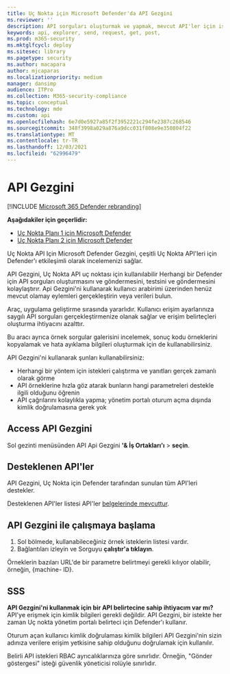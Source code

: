 ```yaml
---
title: Uç Nokta için Microsoft Defender'da API Gezgini
ms.reviewer: ''
description: API sorguları oluşturmak ve yapmak, mevcut API'ler için istekler sınamak ve göndermek için API Gezgini'ni kullanın
keywords: api, explorer, send, request, get, post,
ms.prod: m365-security
ms.mktglfcycl: deploy
ms.sitesec: library
ms.pagetype: security
ms.author: macapara
author: mjcaparas
ms.localizationpriority: medium
manager: dansimp
audience: ITPro
ms.collection: M365-security-compliance
ms.topic: conceptual
ms.technology: mde
ms.custom: api
ms.openlocfilehash: 6e7d0e5927a85f2f3952221c294fe2387c268546
ms.sourcegitcommit: 348f3998a029a876a9dcc031f808e9e350804f22
ms.translationtype: MT
ms.contentlocale: tr-TR
ms.lasthandoff: 12/03/2021
ms.locfileid: "62996479"
---
```

# <a name="api-explorer"></a>API Gezgini

[!INCLUDE [Microsoft 365 Defender rebranding](../../includes/microsoft-defender.md)]

**Aşağıdakiler için geçerlidir:**
- [Uç Nokta Planı 1 için Microsoft Defender](https://go.microsoft.com/fwlink/?linkid=2154037)
- [Uç Nokta Planı 2 için Microsoft Defender](https://go.microsoft.com/fwlink/p/?linkid=2154037)

Uç Nokta API Için Microsoft Defender Gezgini, çeşitli Uç Nokta API'leri için Defender'ı etkileşimli olarak incelemenizi sağlar.

API Gezgini, Uç Nokta API uç noktası için kullanılabilir Herhangi bir Defender için API sorguları oluşturmasını ve göndermesini, testsini ve göndermesini kolaylaştırır. Api Gezgini'ni kullanarak kullanıcı arabirimi üzerinden henüz mevcut olamay eylemleri gerçekleştirin veya verileri bulun.

Araç, uygulama geliştirme sırasında yararlıdır. Kullanıcı erişim ayarlarınıza saygılı API sorguları gerçekleştirmenize olanak sağlar ve erişim belirteçleri oluşturma ihtiyacını azalttır.

Bu aracı ayrıca örnek sorgular galerisini incelemek, sonuç kodu örneklerini kopyalamak ve hata ayıklama bilgileri oluşturmak için de kullanabilirsiniz.

API Gezgini'ni kullanarak şunları kullanabilirsiniz:

- Herhangi bir yöntem için istekleri çalıştırma ve yanıtları gerçek zamanlı olarak görme
- API örneklerine hızla göz atarak bunların hangi parametreleri destekle ilgili olduğunu öğrenin
- API çağrılarını kolaylıkla yapma; yönetim portalı oturum açma dışında kimlik doğrulamasına gerek yok

## <a name="access-api-explorer"></a>Access API Gezgini

Sol gezinti menüsünden API Api Gezgini **'& İş Ortakları'ı** \> **seçin**.

## <a name="supported-apis"></a>Desteklenen API'ler

API Gezgini, Uç Nokta için Defender tarafından sunulan tüm API'leri destekler.

Desteklenen API'ler listesi API'ler [belgelerinde mevcuttur](apis-intro.md).

## <a name="get-started-with-the-api-explorer"></a>API Gezgini ile çalışmaya başlama

1. Sol bölmede, kullanabileceğiniz örnek isteklerin listesi vardır.
2. Bağlantıları izleyin ve Sorguyu **çalıştır'a tıklayın**.

Örneklerin bazıları URL'de bir parametre belirtmeyi gerekli kılıyor olabilir, örneğin, {machine- ID}.

## <a name="faq"></a>SSS

**API Gezgini'ni kullanmak için bir API belirtecine sahip ihtiyacım var mı?** <br>
API'ye erişmek için kimlik bilgileri gerekli değildir. API Gezgini, bir istekte her zaman Uç nokta yönetim portalı belirteci için Defender'ı kullanır.

Oturum açan kullanıcı kimlik doğrulaması kimlik bilgileri API Gezgini'nin sizin adınıza verilere erişim yetkisine sahip olduğunu doğrulamak için kullanılır.

Belirli API istekleri RBAC ayrıcalıklarınıza göre sınırlıdır. Örneğin, "Gönder göstergesi" isteği güvenlik yöneticisi rolüyle sınırlıdır.
